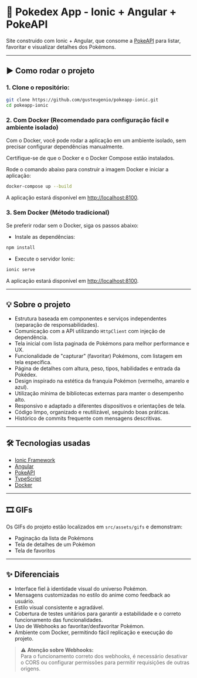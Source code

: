 # 📱 Pokedex App - Ionic + Angular + PokeAPI

Site construído com Ionic + Angular, que consome a [PokeAPI](https://pokeapi.co) para listar, favoritar e visualizar detalhes dos Pokémons.

---

## ▶️ Como rodar o projeto

### 1. Clone o repositório:

```bash
git clone https://github.com/gusteugenio/pokeapp-ionic.git
cd pokeapp-ionic
```

### 2. Com Docker (Recomendado para configuração fácil e ambiente isolado)

Com o Docker, você pode rodar a aplicação em um ambiente isolado, sem precisar configurar dependências manualmente.

Certifique-se de que o Docker e o Docker Compose estão instalados.

Rode o comando abaixo para construir a imagem Docker e iniciar a aplicação:

```bash
docker-compose up --build
```

A aplicação estará disponível em [http://localhost:8100](http://localhost:8100).

### 3. Sem Docker (Método tradicional)

Se preferir rodar sem o Docker, siga os passos abaixo:

- Instale as dependências:

```bash
npm install
```

- Execute o servidor Ionic:

```bash
ionic serve
```

A aplicação estará disponível em [http://localhost:8100](http://localhost:8100).

---

## 💡 Sobre o projeto 

- Estrutura baseada em componentes e serviços independentes (separação de responsabilidades).
- Comunicação com a API utilizando `HttpClient` com injeção de dependência.
- Tela inicial com lista paginada de Pokémons para melhor performance e UX.
- Funcionalidade de "capturar" (favoritar) Pokémons, com listagem em tela específica.
- Página de detalhes com altura, peso, tipos, habilidades e entrada da Pokédex.
- Design inspirado na estética da franquia Pokémon (vermelho, amarelo e azul).
- Utilização mínima de bibliotecas externas para manter o desempenho alto.
- Responsivo e adaptado a diferentes dispositivos e orientações de tela.
- Código limpo, organizado e reutilizável, seguindo boas práticas.
- Histórico de commits frequente com mensagens descritivas.

---

## 🛠️ Tecnologias usadas

- [Ionic Framework](https://ionicframework.com/)
- [Angular](https://angular.io/)
- [PokeAPI](https://pokeapi.co)
- [TypeScript](https://www.typescriptlang.org/)
- [Docker](https://www.docker.com/)

---

## 🎞️ GIFs

Os GIFs do projeto estão localizados em `src/assets/gifs` e demonstram:

- Paginação da lista de Pokémons
- Tela de detalhes de um Pokémon
- Tela de favoritos

---

## ✨ Diferenciais

- Interface fiel à identidade visual do universo Pokémon.
- Mensagens customizadas no estilo do anime como feedback ao usuário.
- Estilo visual consistente e agradável.
- Cobertura de testes unitários para garantir a estabilidade e o correto funcionamento das funcionalidades.
- Uso de Webhooks ao favoritar/desfavoritar Pokémon.
- Ambiente com Docker, permitindo fácil replicação e execução do projeto.

> ⚠️ **Atenção sobre Webhooks:**  
> Para o funcionamento correto dos webhooks, é necessário desativar o CORS ou configurar permissões para permitir requisições de outras origens.
